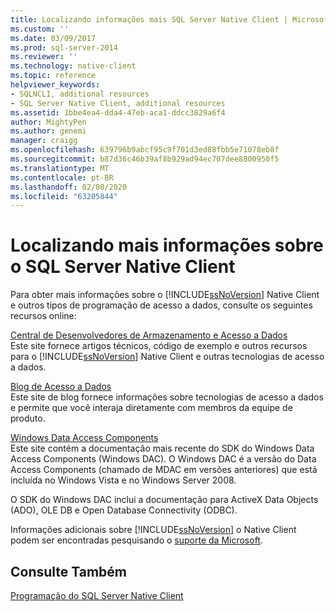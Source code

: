 ```yaml
---
title: Localizando informações mais SQL Server Native Client | Microsoft Docs
ms.custom: ''
ms.date: 03/09/2017
ms.prod: sql-server-2014
ms.reviewer: ''
ms.technology: native-client
ms.topic: reference
helpviewer_keywords:
- SQLNCLI, additional resources
- SQL Server Native Client, additional resources
ms.assetid: 1bbe4ea4-dda4-47eb-aca1-ddcc3829a6f4
author: MightyPen
ms.author: genemi
manager: craigg
ms.openlocfilehash: 639796b9abcf95c9f701d3ed88fbb5e71078eb8f
ms.sourcegitcommit: b87d36c46b39af8b929ad94ec707dee8800950f5
ms.translationtype: MT
ms.contentlocale: pt-BR
ms.lasthandoff: 02/08/2020
ms.locfileid: "63205844"
---
```

# <a name="finding-more-sql-server-native-client-information"></a>Localizando mais informações sobre o SQL Server Native Client
  Para obter mais informações sobre o [!INCLUDE[ssNoVersion](../../includes/ssnoversion-md.md)] Native Client e outros tipos de programação de acesso a dados, consulte os seguintes recursos online:  
  
 [Central de Desenvolvedores de Armazenamento e Acesso a Dados](https://go.microsoft.com/fwlink?linkid=4173)  
 Este site fornece artigos técnicos, código de exemplo e outros recursos para o [!INCLUDE[ssNoVersion](../../includes/ssnoversion-md.md)] Native Client e outras tecnologias de acesso a dados.  
  
 [Blog de Acesso a Dados](https://go.microsoft.com/fwlink/?LinkId=48617)  
 Este site de blog fornece informações sobre tecnologias de acesso a dados e permite que você interaja diretamente com membros da equipe de produto.  
  
 [Windows Data Access Components](https://go.microsoft.com/fwlink/?LinkId=107907)  
 Este site contém a documentação mais recente do SDK do Windows Data Access Components (Windows DAC). O Windows DAC é a versão do Data Access Components (chamado de MDAC em versões anteriores) que está incluída no Windows Vista e no Windows Server 2008.  
  
 O SDK do Windows DAC inclui a documentação para ActiveX Data Objects (ADO), OLE DB e Open Database Connectivity (ODBC).  
  
 Informações adicionais sobre [!INCLUDE[ssNoVersion](../../includes/ssnoversion-md.md)] o Native Client podem ser encontradas pesquisando o [suporte da Microsoft](https://support.microsoft.com).  
  
## <a name="see-also"></a>Consulte Também  
 [Programação do SQL Server Native Client](sql-server-native-client-programming.md)  
  
  
